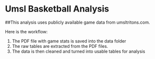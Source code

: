 # Umsl Basketball Analysis

##This analysis uses publicly available game data from umsltritons.com.

Here is the workflow:

1. The PDF file with game stats is saved into the data folder
2. The raw tables are extracted from the PDF files.
3. The data is then cleaned and turned into usable tables for analysis